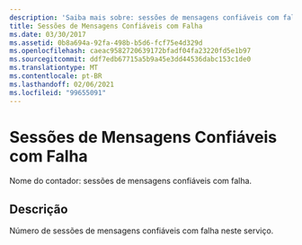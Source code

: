 ```yaml
---
description: 'Saiba mais sobre: sessões de mensagens confiáveis com falha'
title: Sessões de Mensagens Confiáveis com Falha
ms.date: 03/30/2017
ms.assetid: 0b8a694a-92fa-498b-b5d6-fcf75e4d329d
ms.openlocfilehash: caeac9582720639172bfadf04fa23220fd5e1b97
ms.sourcegitcommit: ddf7edb67715a5b9a45e3dd44536dabc153c1de0
ms.translationtype: MT
ms.contentlocale: pt-BR
ms.lasthandoff: 02/06/2021
ms.locfileid: "99655091"
---
```

# <a name="reliable-messaging-sessions-faulted"></a>Sessões de Mensagens Confiáveis com Falha

Nome do contador: sessões de mensagens confiáveis com falha.  
  
## <a name="description"></a>Descrição  

 Número de sessões de mensagens confiáveis com falha neste serviço.
